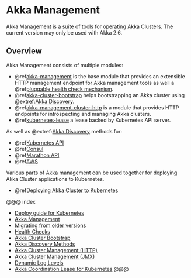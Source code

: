 # Akka Management

Akka Management is a suite of tools for operating Akka Clusters.
The current version may only be used with Akka 2.6.

## Overview

Akka Management consists of multiple modules:

 * @ref[akka-management](akka-management.md) is the base module that provides an extensible HTTP management endpoint for Akka management tools as well a @ref[pluggable health check mechanism](healthchecks.md).
 * @ref[akka-cluster-bootstrap](bootstrap/index.md) helps bootstrapping an Akka cluster using @extref:[Akka Discovery](akka:discovery/index.html).
 * @ref[akka-management-cluster-http](cluster-http-management.md) is a module that provides HTTP endpoints for introspecting and managing Akka clusters.
 * @ref[kubernetes-lease](kubernetes-lease.md) a lease backed by Kubernetes API server. 
 
 As well as @extref:[Akka Discovery](akka:discovery/index.html) methods for:
 
 * @ref[Kubernetes API](discovery/kubernetes.md)
 * @ref[Consul](discovery/consul.md)
 * @ref[Marathon API](discovery/marathon.md)
 * @ref[AWS](discovery/aws.md)

Various parts of Akka management can be used together for deploying Akka Cluster applications to Kubernetes.

 * @ref[Deploying Akka Cluster to Kubernetes](kubernetes-deployment/index.md)

@@@ index

  - [Deploy guide for Kubernetes](kubernetes-deployment/index.md)
  - [Akka Management](akka-management.md)
  - [Migrating from older versions](migration.md)
  - [Health Checks](healthchecks.md)
  - [Akka Cluster Bootstrap](bootstrap/index.md)
  - [Akka Discovery Methods](discovery/index.md)
  - [Akka Cluster Management (HTTP)](cluster-http-management.md)
  - [Akka Cluster Management (JMX)](cluster-jmx-management.md)
  - [Dynamic Log Levels](loglevels/index.md)
  - [Akka Coordination Lease for Kubernetes](kubernetes-lease.md)
@@@
